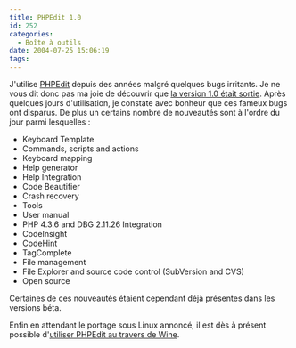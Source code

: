 ```yaml
---
title: PHPEdit 1.0
id: 252
categories:
  - Boîte à outils
date: 2004-07-25 15:06:19
tags:
---
```


J'utilise [PHPEdit](http://www.waterproof.fr/products/PHPEdit/) depuis des années malgré quelques bugs irritants. Je ne vous dit donc pas ma joie de découvrir que [la version 1.0 était sortie](http://www.waterproof.fr/news/2004-06-07-PHPEdit-1_0.php "PHPEdit 1.0 is available for download."). Après quelques jours d'utilisation, je constate avec bonheur que ces fameux bugs ont disparus. De plus un certains nombre de nouveautés sont à l'ordre du jour parmi lesquelles&nbsp;:

*   Keyboard Template
*   Commands, scripts and actions
*   Keyboard mapping
*   Help generator
*   Help Integration
*   Code Beautifier
*   Crash recovery
*   Tools
*   User manual
*   PHP 4.3.6 and DBG 2.11.26 Integration
*   CodeInsight
*   CodeHint
*   TagComplete
*   File management
*   File Explorer and source code control (SubVersion and CVS)
*   Open source 

Certaines de ces nouveautés étaient cependant déjà présentes dans les versions béta.

Enfin en attendant le portage sous Linux annoncé, il est dès à présent possible d'[utiliser PHPEdit au travers de Wine](http://www.waterproof.fr/support/viewtopic.php?p=2457#2457 "phpedit woks fine on linux &amp; wine").